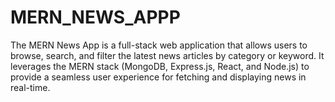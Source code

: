 # MERN_NEWS_APPP

The MERN News App is a full-stack web application that allows users to browse, search, and filter the latest news articles by category or keyword. It leverages the MERN stack (MongoDB, Express.js, React, and Node.js) to provide a seamless user experience for fetching and displaying news in real-time.

